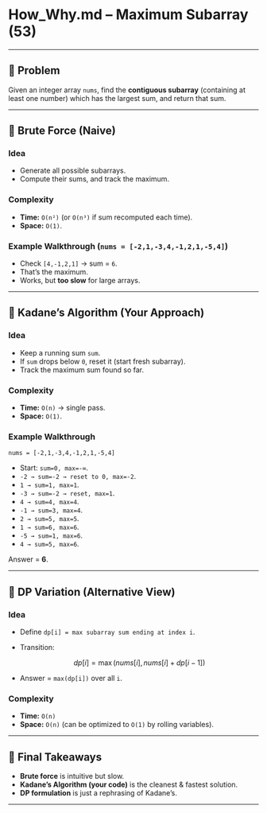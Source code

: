 # How_Why.md – Maximum Subarray (53)

---

## 🔹 Problem

Given an integer array `nums`, find the **contiguous subarray** (containing at least one number) which has the largest sum, and return that sum.

---

## 🔸 Brute Force (Naive)

### Idea

* Generate all possible subarrays.
* Compute their sums, and track the maximum.

### Complexity

* **Time:** `O(n²)` (or `O(n³)` if sum recomputed each time).
* **Space:** `O(1)`.

### Example Walkthrough (`nums = [-2,1,-3,4,-1,2,1,-5,4]`)

* Check `[4,-1,2,1]` → sum = `6`.
* That’s the maximum.
* Works, but **too slow** for large arrays.

---

## 🔸 Kadane’s Algorithm (Your Approach)

### Idea

* Keep a running sum `sum`.
* If `sum` drops below `0`, reset it (start fresh subarray).
* Track the maximum sum found so far.

### Complexity

* **Time:** `O(n)` → single pass.
* **Space:** `O(1)`.

### Example Walkthrough

`nums = [-2,1,-3,4,-1,2,1,-5,4]`

* Start: `sum=0, max=-∞`.
* `-2 → sum=-2 → reset to 0, max=-2`.
* `1 → sum=1, max=1`.
* `-3 → sum=-2 → reset, max=1`.
* `4 → sum=4, max=4`.
* `-1 → sum=3, max=4`.
* `2 → sum=5, max=5`.
* `1 → sum=6, max=6`.
* `-5 → sum=1, max=6`.
* `4 → sum=5, max=6`.

Answer = **6**.

---

## 🔸 DP Variation (Alternative View)

### Idea

* Define `dp[i] = max subarray sum ending at index i`.
* Transition:

  $$
  dp[i] = \max(nums[i], nums[i] + dp[i-1])
  $$
* Answer = `max(dp[i])` over all `i`.

### Complexity

* **Time:** `O(n)`
* **Space:** `O(n)` (can be optimized to `O(1)` by rolling variables).

---

## 🔹 Final Takeaways

* **Brute force** is intuitive but slow.
* **Kadane’s Algorithm (your code)** is the cleanest & fastest solution.
* **DP formulation** is just a rephrasing of Kadane’s.

---
